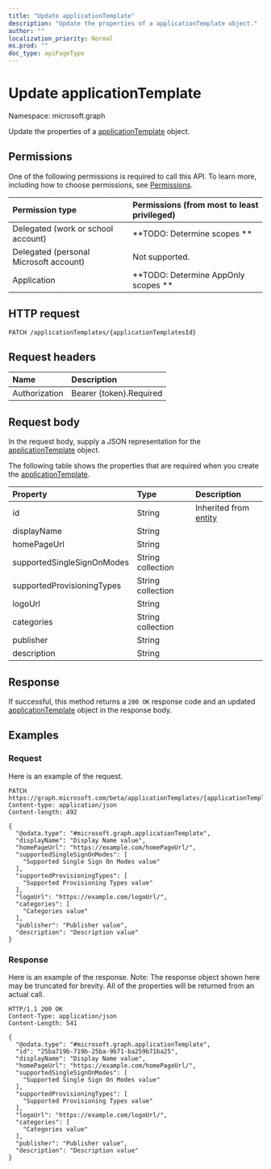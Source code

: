 ```yaml
---
title: "Update applicationTemplate"
description: "Update the properties of a applicationTemplate object."
author: ""
localization_priority: Normal
ms.prod: ""
doc_type: apiPageType
---
```


# Update applicationTemplate

Namespace: microsoft.graph

Update the properties of a [applicationTemplate](../resources/applicationtemplate.md) object.

## Permissions
One of the following permissions is required to call this API. To learn more, including how to choose permissions, see [Permissions](/concepts/permissions-reference.md).

|Permission type|Permissions (from most to least privileged)|
|:---|:---|
|Delegated (work or school account)|**TODO: Determine scopes **|
|Delegated (personal Microsoft account)|Not supported.|
|Application|**TODO: Determine AppOnly scopes **|

## HTTP request
<!-- {
  "blockType": "ignored"
}
-->
``` http
PATCH /applicationTemplates/{applicationTemplatesId}
```

## Request headers
|Name|Description|
|:---|:---|
|Authorization|Bearer {token}.Required|

## Request body
In the request body, supply a JSON representation for the [applicationTemplate](../resources/applicationtemplate.md) object.

The following table shows the properties that are required when you create the [applicationTemplate](../resources/applicationtemplate.md).

|Property|Type|Description|
|:---|:---|:---|
|id|String| Inherited from [entity](../resources/entity.md)|
|displayName|String||
|homePageUrl|String||
|supportedSingleSignOnModes|String collection||
|supportedProvisioningTypes|String collection||
|logoUrl|String||
|categories|String collection||
|publisher|String||
|description|String||



## Response
If successful, this method returns a `200 OK` response code and an updated [applicationTemplate](../resources/applicationtemplate.md) object in the response body.

## Examples

### Request
Here is an example of the request.
<!-- {
  "blockType": "request",
  "name": "update_applicationtemplate"
}
-->
``` http
PATCH https://graph.microsoft.com/beta/applicationTemplates/{applicationTemplatesId}
Content-type: application/json
Content-length: 492

{
  "@odata.type": "#microsoft.graph.applicationTemplate",
  "displayName": "Display Name value",
  "homePageUrl": "https://example.com/homePageUrl/",
  "supportedSingleSignOnModes": [
    "Supported Single Sign On Modes value"
  ],
  "supportedProvisioningTypes": [
    "Supported Provisioning Types value"
  ],
  "logoUrl": "https://example.com/logoUrl/",
  "categories": [
    "Categories value"
  ],
  "publisher": "Publisher value",
  "description": "Description value"
}
```

### Response
Here is an example of the response. Note: The response object shown here may be truncated for brevity. All of the properties will be returned from an actual call.
<!-- {
  "blockType": "response",
  "truncated": true
}
-->
``` http
HTTP/1.1 200 OK
Content-Type: application/json
Content-Length: 541

{
  "@odata.type": "#microsoft.graph.applicationTemplate",
  "id": "25ba719b-719b-25ba-9b71-ba259b71ba25",
  "displayName": "Display Name value",
  "homePageUrl": "https://example.com/homePageUrl/",
  "supportedSingleSignOnModes": [
    "Supported Single Sign On Modes value"
  ],
  "supportedProvisioningTypes": [
    "Supported Provisioning Types value"
  ],
  "logoUrl": "https://example.com/logoUrl/",
  "categories": [
    "Categories value"
  ],
  "publisher": "Publisher value",
  "description": "Description value"
}
```


